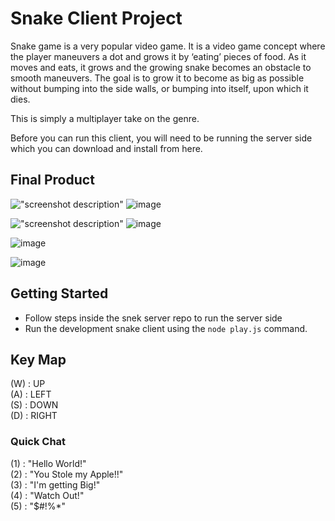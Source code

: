 # Snake Client Project

Snake game is a very popular video game. It is a video game concept where the player maneuvers a dot and grows it by ‘eating’ pieces of food. As it moves and eats, it grows and the growing snake becomes an obstacle to smooth maneuvers. The goal is to grow it to become as big as possible without bumping into the side walls, or bumping into itself, upon which it dies.

This is simply a multiplayer take on the genre.

Before you can run this client, you will need to be running the server side which you can download and install from here. 

## Final Product

!["screenshot description"](#) ![image](https://github.com/LiamGunning07/snake-client/assets/139006260/d7cec17e-719a-4592-bc6f-bcb9e33285b2)

!["screenshot description"](#) ![image](https://github.com/LiamGunning07/snake-client/assets/139006260/413bd4e2-f581-4f93-bf49-b7554416e33b)

![image](https://github.com/LiamGunning07/snake-client/assets/139006260/e36fe2ba-74b6-4082-a5c6-2bd784b0b4c0)


![image](https://github.com/LiamGunning07/snake-client/assets/139006260/cee46865-122e-47fe-9dcf-6dfbc9106550)


## Getting Started

- Follow steps inside the snek server repo to run the server side
- Run the development snake client using the `node play.js` command.

## Key Map
(W) : UP  
(A) : LEFT  
(S) : DOWN  
(D) : RIGHT  
### Quick Chat
(1) :  "Hello World!"  
(2) :  "You Stole my Apple!!"  
(3) :  "I'm getting Big!"  
(4) :  "Watch Out!"  
(5) :  "$#!%*" 
